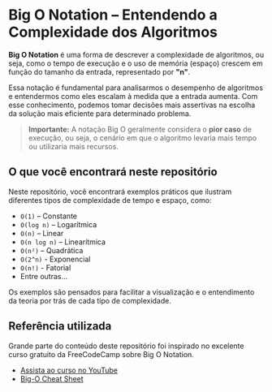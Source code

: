 # Big O Notation – Entendendo a Complexidade dos Algoritmos

**Big O Notation** é uma forma de descrever a complexidade de algoritmos, ou seja, como o tempo de execução e o uso de memória (espaço) crescem em função do tamanho da entrada, representado por **"n"**.

Essa notação é fundamental para analisarmos o desempenho de algoritmos e entendermos como eles escalam à medida que a entrada aumenta. Com esse conhecimento, podemos tomar decisões mais assertivas na escolha da solução mais eficiente para determinado problema.

> **Importante:** A notação Big O geralmente considera o **pior caso** de execução, ou seja, o cenário em que o algoritmo levaria mais tempo ou utilizaria mais recursos.

## O que você encontrará neste repositório

Neste repositório, você encontrará exemplos práticos que ilustram diferentes tipos de complexidade de tempo e espaço, como:

- `O(1)` – Constante
- `O(log n)` – Logarítmica
- `O(n)` – Linear
- `O(n log n)` – Linearítmica
- `O(n²)` – Quadrática
- `O(2^n)` - Exponencial
- `O(n!)` - Fatorial
- Entre outras...

Os exemplos são pensados para facilitar a visualização e o entendimento da teoria por trás de cada tipo de complexidade.

## Referência utilizada

Grande parte do conteúdo deste repositório foi inspirado no excelente curso gratuito da FreeCodeCamp sobre Big O Notation.

- [Assista ao curso no YouTube](https://youtu.be/Mo4vesaut8g)
- [Big-O Cheat Sheet](https://www.bigocheatsheet.com/)
